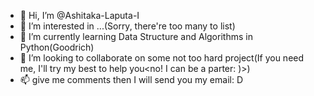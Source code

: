 - 👋 Hi, I’m @Ashitaka-Laputa-I
- 👀 I’m interested in ...(Sorry, there're too many to list)
- 🌱 I’m currently learning Data Structure and Algorithms in Python(Goodrich)
- 💞️ I’m looking to collaborate on some not too hard project(If you need me, I'll try my best to help you<no! I can be a parter: )>)
- 📫 give me comments then I will send you my email: D
